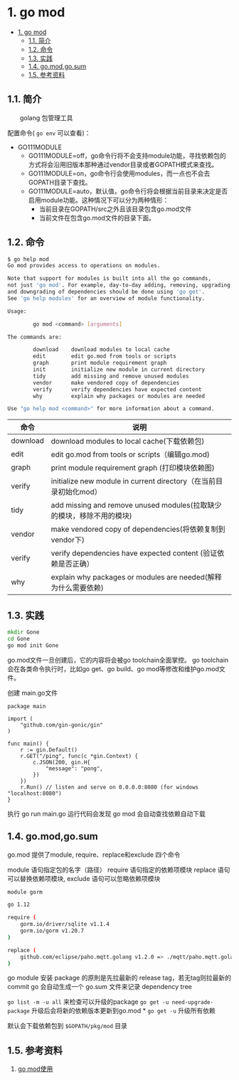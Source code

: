 # 1. go mod

- [1. go mod](#1-go-mod)
  - [1.1. 简介](#11-简介)
  - [1.2. 命令](#12-命令)
  - [1.3. 实践](#13-实践)
  - [1.4. go.mod,go.sum](#14-gomodgosum)
  - [1.5. 参考资料](#15-参考资料)

## 1.1. 简介

&emsp;&emsp;golang 包管理工具

配置命令( `go env` 可以查看)：

- GO111MODULE
  - GO111MODULE=off，go命令行将不会支持module功能，寻找依赖包的方式将会沿用旧版本那种通过vendor目录或者GOPATH模式来查找。
  - GO111MODULE=on，go命令行会使用modules，而一点也不会去GOPATH目录下查找。
  - GO111MODULE=auto，默认值，go命令行将会根据当前目录来决定是否启用module功能。这种情况下可以分为两种情形：
    - 当前目录在GOPATH/src之外且该目录包含go.mod文件
    - 当前文件在包含go.mod文件的目录下面。

## 1.2. 命令

```bash
$ go help mod
Go mod provides access to operations on modules.

Note that support for modules is built into all the go commands,
not just 'go mod'. For example, day-to-day adding, removing, upgrading,
and downgrading of dependencies should be done using 'go get'.
See 'go help modules' for an overview of module functionality.

Usage:

        go mod <command> [arguments]

The commands are:

        download    download modules to local cache
        edit        edit go.mod from tools or scripts
        graph       print module requirement graph
        init        initialize new module in current directory
        tidy        add missing and remove unused modules
        vendor      make vendored copy of dependencies
        verify      verify dependencies have expected content
        why         explain why packages or modules are needed

Use "go help mod <command>" for more information about a command.
```

| 命令     | 说明                                                                  |
| -------- | --------------------------------------------------------------------- |
| download | download modules to local cache(下载依赖包)                           |
| edit     | edit go.mod from tools or scripts（编辑go.mod)                        |
| graph    | print module requirement graph (打印模块依赖图)                       |
| verify   | initialize new module in current directory（在当前目录初始化mod）     |
| tidy     | add missing and remove unused modules(拉取缺少的模块，移除不用的模块) |
| vendor   | make vendored copy of dependencies(将依赖复制到vendor下)              |
| verify   | verify dependencies have expected content (验证依赖是否正确）         |
| why      | explain why packages or modules are needed(解释为什么需要依赖)        |

## 1.3. 实践

```cmd
mkdir Gone
cd Gone
go mod init Gone
```

go.mod文件一旦创建后，它的内容将会被go toolchain全面掌控。
go toolchain会在各类命令执行时，比如go get、go build、go mod等修改和维护go.mod文件。

创建 main.go文件

```golang
package main

import (
    "github.com/gin-gonic/gin"
)

func main() {
    r := gin.Default()
    r.GET("/ping", func(c *gin.Context) {
        c.JSON(200, gin.H{
            "message": "pong",
        })
    })
    r.Run() // listen and serve on 0.0.0.0:8080 (for windows "localhost:8080")
}
```

执行 go run main.go 运行代码会发现 go mod 会自动查找依赖自动下载

## 1.4. go.mod,go.sum

go.mod 提供了module, require、replace和exclude 四个命令

module 语句指定包的名字（路径）
require 语句指定的依赖项模块
replace 语句可以替换依赖项模块,
exclude 语句可以忽略依赖项模块

```bash
module gorm

go 1.12

require (
    gorm.io/driver/sqlite v1.1.4
    gorm.io/gorm v1.20.7
)

replace (
    github.com/eclipse/paho.mqtt.golang v1.2.0 => ./mqtt/paho.mqtt.golang
)

```

go module 安装 package 的原則是先拉最新的 release tag，若无tag则拉最新的commit
go 会自动生成一个 go.sum 文件来记录 dependency tree

`go list -m -u all` 来检查可以升级的package
`go get -u need-upgrade-package` 升级后会将新的依赖版本更新到go.mod *
`go get -u` 升级所有依赖

默认会下载依赖包到 `$GOPATH/pkg/mod` 目录

## 1.5. 参考资料

1. [go mod使用](https://www.jianshu.com/p/760c97ff644c)
